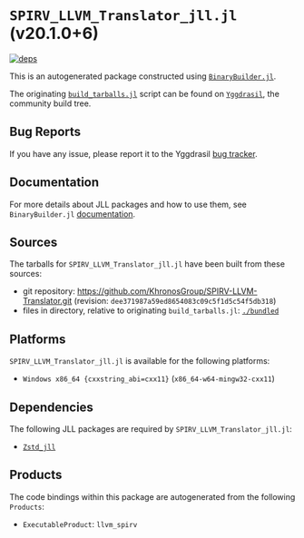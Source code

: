 # `SPIRV_LLVM_Translator_jll.jl` (v20.1.0+6)

[![deps](https://juliahub.com/docs/SPIRV_LLVM_Translator_jll/deps.svg)](https://juliahub.com/ui/Packages/General/SPIRV_LLVM_Translator_jll/)

This is an autogenerated package constructed using [`BinaryBuilder.jl`](https://github.com/JuliaPackaging/BinaryBuilder.jl).

The originating [`build_tarballs.jl`](https://github.com/JuliaPackaging/Yggdrasil/blob/b9b26c9e2f74950e07ebf08f03cc4b85aa85b73b/S/SPIRV_LLVM_Translator/build_tarballs.jl) script can be found on [`Yggdrasil`](https://github.com/JuliaPackaging/Yggdrasil/), the community build tree.

## Bug Reports

If you have any issue, please report it to the Yggdrasil [bug tracker](https://github.com/JuliaPackaging/Yggdrasil/issues).

## Documentation

For more details about JLL packages and how to use them, see `BinaryBuilder.jl` [documentation](https://docs.binarybuilder.org/stable/jll/).

## Sources

The tarballs for `SPIRV_LLVM_Translator_jll.jl` have been built from these sources:

* git repository: https://github.com/KhronosGroup/SPIRV-LLVM-Translator.git (revision: `dee371987a59ed8654083c09c5f1d5c54f5db318`)
* files in directory, relative to originating `build_tarballs.jl`: [`./bundled`](https://github.com/JuliaPackaging/Yggdrasil/tree/b9b26c9e2f74950e07ebf08f03cc4b85aa85b73b/S/SPIRV_LLVM_Translator/bundled)

## Platforms

`SPIRV_LLVM_Translator_jll.jl` is available for the following platforms:

* `Windows x86_64 {cxxstring_abi=cxx11}` (`x86_64-w64-mingw32-cxx11`)

## Dependencies

The following JLL packages are required by `SPIRV_LLVM_Translator_jll.jl`:

* [`Zstd_jll`](https://github.com/JuliaBinaryWrappers/Zstd_jll.jl)

## Products

The code bindings within this package are autogenerated from the following `Products`:

* `ExecutableProduct`: `llvm_spirv`
